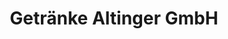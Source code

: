 ---
title: "Getränke Altinger GmbH"
url: /garching-bei-muenchen/getraenke-altinger-gmbh/
shop: Getränke
---
